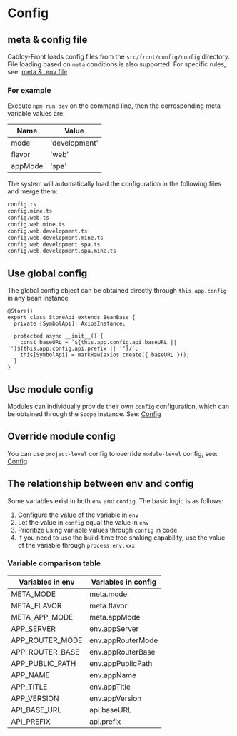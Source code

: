 # Config

## meta & config file

Cabloy-Front loads config files from the `src/front/config/config` directory. File loading based on `meta` conditions is also supported. For specific rules, see: [meta & .env file](../env/introduction.md)

### For example

Execute `npm run dev` on the command line, then the corresponding meta variable values are:

| Name    | Value         |
| ------- | ------------- |
| mode    | 'development' |
| flavor  | 'web'         |
| appMode | 'spa'         |

The system will automatically load the configuration in the following files and merge them:

```txt
config.ts
config.mine.ts
config.web.ts
config.web.mine.ts
config.web.development.ts
config.web.development.mine.ts
config.web.development.spa.ts
config.web.development.spa.mine.ts
```

## Use global config

The global config object can be obtained directly through `this.app.config` in any bean instance

```typescript{6}
@Store()
export class StoreApi extends BeanBase {
  private [SymbolApi]: AxiosInstance;

  protected async __init__() {
    const baseURL = `${this.app.config.api.baseURL || ''}${this.app.config.api.prefix || ''}/`;
    this[SymbolApi] = markRaw(axios.create({ baseURL }));
  }
}
```

## Use module config

Modules can individually provide their own `config` configuration, which can be obtained through the `Scope` instance. See: [Config](../../essentials/scope/config.md)

## Override module config

You can use `project-level` config to override `module-level` config, see: [Config](../../essentials/scope/config.md)

## The relationship between env and config

Some variables exist in both `env` and `config`. The basic logic is as follows:

1. Configure the value of the variable in `env`
2. Let the value in `config` equal the value in `env`
3. Prioritize using variable values through `config` in code
4. If you need to use the build-time tree shaking capability, use the value of the variable through `process.env.xxx`

### Variable comparison table

| Variables in env | Variables in config |
| ---------------- | ------------------- |
| META_MODE        | meta.mode           |
| META_FLAVOR      | meta.flavor         |
| META_APP_MODE    | meta.appMode        |
| APP_SERVER       | env.appServer       |
| APP_ROUTER_MODE  | env.appRouterMode   |
| APP_ROUTER_BASE  | env.appRouterBase   |
| APP_PUBLIC_PATH  | env.appPublicPath   |
| APP_NAME         | env.appName         |
| APP_TITLE        | env.appTitle        |
| APP_VERSION      | env.appVersion      |
| API_BASE_URL     | api.baseURL         |
| API_PREFIX       | api.prefix          |
